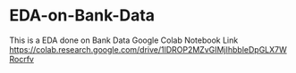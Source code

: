 # EDA-on-Bank-Data
This is a EDA done on Bank Data
Google Colab Notebook Link https://colab.research.google.com/drive/1lDROP2MZvGIMjIhbbleDpGLX7WRocrfv
